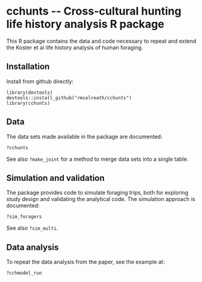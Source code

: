 cchunts -- Cross-cultural hunting life history analysis R package
==========

This R package contains the data and code necessary to repeat and extend the Koster et al life history analysis of human foraging.

## Installation

Install from github directly:
```
library(devtools)
devtools::install_github("rmcelreath/cchunts")
library(cchunts)
```

## Data

The data sets made available in the package are documented:
```
?cchunts
```
See also ``?make_joint`` for a method to merge data sets into a single table.


## Simulation and validation

The package provides code to simulate foraging trips, both for exploring study design and validating the analytical code. The simulation approach is documented:
```
?sim_foragers
```
See also ``?sim_multi``.


## Data analysis

To repeat the data analysis from the paper, see the example at:
```
?cchmodel_run
```

